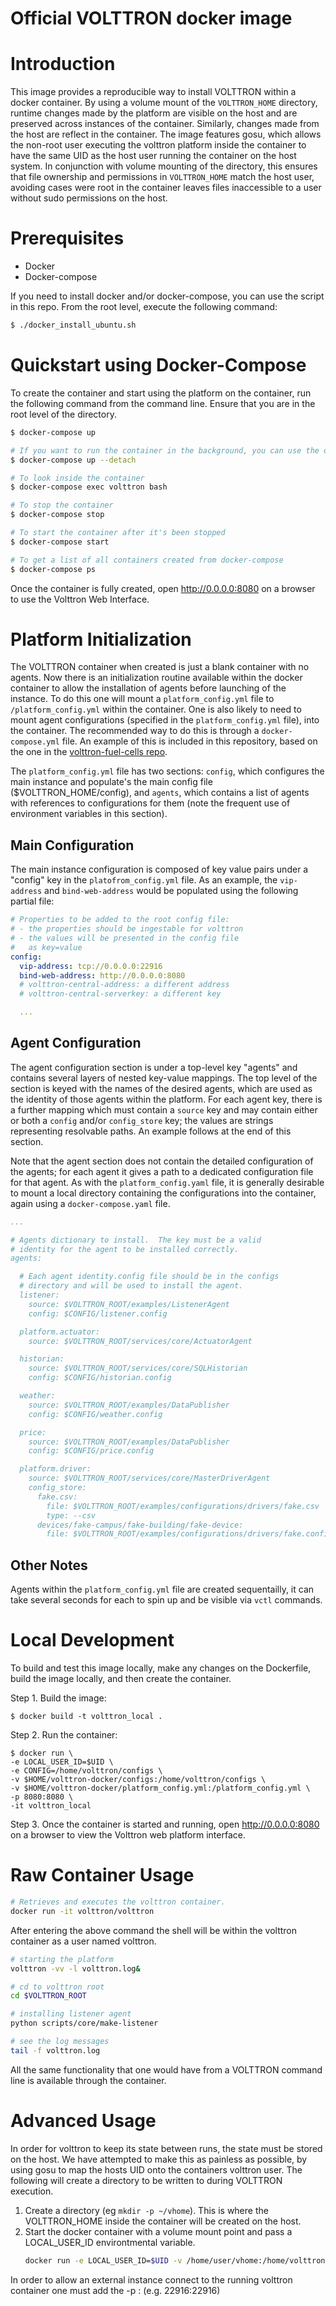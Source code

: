 # Official VOLTTRON docker image

# Introduction

This image provides a reproducible way to install VOLTTRON within a docker container.
By using a volume mount of the `VOLTTRON_HOME` directory, runtime changes made by the platform are visible on the host and are preserved across instances of the container.
Similarly, changes made from the host are reflect in the container.
The image features gosu, which allows the non-root user executing the volttron platform inside the container to have the same UID as the host user running the container on the host system.
In conjunction with volume mounting of the directory, this ensures that file ownership and permissions in `VOLTTRON_HOME` match the host user, avoiding cases were root in the container leaves files inaccessible to a user without sudo permissions on the host.

# Prerequisites

* Docker
* Docker-compose

If you need to install docker and/or docker-compose, you can use the script in this repo. From the root level, execute the following command:

```bash
$ ./docker_install_ubuntu.sh
```

# Quickstart using Docker-Compose

To create the container and start using the platform on the container, run the following command from the command line. Ensure that you are in the root level of the directory.

``` bash
$ docker-compose up

# If you want to run the container in the background, you can use the detach flag:
$ docker-compose up --detach

# To look inside the container
$ docker-compose exec volttron bash 

# To stop the container
$ docker-compose stop 

# To start the container after it's been stopped
$ docker-compose start 

# To get a list of all containers created from docker-compose
$ docker-compose ps
```

Once the container is fully created, open http://0.0.0.0:8080 on a browser to use the Volttron Web Interface. 



# Platform Initialization

The VOLTTRON container when created is just a blank container with no agents.  Now there is an initialization routine available within the docker container to allow the installation of agents before launching of the instance.  To do this one will mount a `platform_config.yml` file to `/platform_config.yml` within the container. One is also likely to need to mount agent configurations (specified in the `platform_config.yml` file), into the container. The recommended way to do this is through a `docker-compose.yml` file.  An example of this is included in this repository, based on the one in the [volttron-fuel-cells repo](https://github.com/VOLTTRON/volttron-fuel-cells/).

The `platform_config.yml` file has two sections: `config`, which configures the main instance and populate's the main config file ($VOLTTRON_HOME/config), and `agents`, which contains a list of agents with references to configurations for them (note the frequent use of environment variables in this section).

## Main Configuration
The main instance configuration is composed of key value pairs under a "config" key in the `platofrom_config.yml` file.
As an example, the `vip-address` and `bind-web-address` would be populated using the following partial file:
``` yaml
# Properties to be added to the root config file:
# - the properties should be ingestable for volttron
# - the values will be presented in the config file
#   as key=value
config:
  vip-address: tcp://0.0.0.0:22916
  bind-web-address: http://0.0.0.0:8080
  # volttron-central-address: a different address
  # volttron-central-serverkey: a different key 

  ...
```

## Agent Configuration
The agent configuration section is under a top-level key "agents" and contains several layers of nested key-value mappings.
The top level of the section is keyed with the names of the desired agents, which are used as the identity of those agents within the platform.
For each agent key, there is a further mapping which must contain a `source` key and may contain either or both a `config` and/or `config_store` key; the values are strings representing resolvable paths.
An example follows at the end of this section.

Note that the agent section does not contain the detailed configuration of the agents; for each agent it gives a path to a dedicated configuration file for that agent.
As with the `platform_config.yaml` file, it is generally desirable to mount a local directory containing the configurations into the container, again using a `docker-compose.yaml` file.

```yaml
...

# Agents dictionary to install.  The key must be a valid
# identity for the agent to be installed correctly.
agents:

  # Each agent identity.config file should be in the configs
  # directory and will be used to install the agent.
  listener:
    source: $VOLTTRON_ROOT/examples/ListenerAgent
    config: $CONFIG/listener.config

  platform.actuator:
    source: $VOLTTRON_ROOT/services/core/ActuatorAgent

  historian:
    source: $VOLTTRON_ROOT/services/core/SQLHistorian
    config: $CONFIG/historian.config

  weather:
    source: $VOLTTRON_ROOT/examples/DataPublisher
    config: $CONFIG/weather.config

  price:
    source: $VOLTTRON_ROOT/examples/DataPublisher
    config: $CONFIG/price.config

  platform.driver:
    source: $VOLTTRON_ROOT/services/core/MasterDriverAgent
    config_store:
      fake.csv:
        file: $VOLTTRON_ROOT/examples/configurations/drivers/fake.csv
        type: --csv
      devices/fake-campus/fake-building/fake-device:
        file: $VOLTTRON_ROOT/examples/configurations/drivers/fake.config
```

## Other Notes
Agents within the `platform_config.yml` file are created sequentailly, it can take several seconds for each to spin up and be visible via `vctl` commands.

# Local Development

To build and test this image locally, make any changes on the Dockerfile,
build the image locally, and then create the container. 

Step 1. Build the image:
```
$ docker build -t volttron_local .
```

Step 2. Run the container:
```
$ docker run \
-e LOCAL_USER_ID=$UID \
-e CONFIG=/home/volttron/configs \
-v $HOME/volttron-docker/configs:/home/volttron/configs \
-v $HOME/volttron-docker/platform_config.yml:/platform_config.yml \
-p 8080:8080 \
-it volttron_local
``` 

Step 3. Once the container is started and running, open http://0.0.0.0:8080 on a browser to view the Volttron web platform interface.

# Raw Container Usage

``` bash
# Retrieves and executes the volttron container.
docker run -it volttron/volttron
```

After entering the above command the shell will be within the volttron container as a user named volttron.

``` bash
# starting the platform
volttron -vv -l volttron.log&

# cd to volttron root
cd $VOLTTRON_ROOT

# installing listener agent
python scripts/core/make-listener

# see the log messages
tail -f volttron.log
```

All the same functionality that one would have from a VOLTTRON command line is available through the container.

# Advanced Usage

In order for volttron to keep its state between runs, the state must be stored on the host.  We have attempted to make this as painless as possible, by using gosu to map the hosts UID onto the containers volttron user.  The following will create a directory to be written to during VOLTTRON execution.

1. Create a directory (eg `mkdir -p ~/vhome`).  This is where the VOLTTRON_HOME inside the container will be created on the host.
1. Start the docker container with a volume mount point and pass a LOCAL_USER_ID environtmental variable.
    ``` bash
    docker run -e LOCAL_USER_ID=$UID -v /home/user/vhome:/home/volttron/.volttron -it volttron/volttron
    ```

In order to allow an external instance connect to the running volttron container one must add the -p <hostport>:<containerport> (e.g. 22916:22916)
